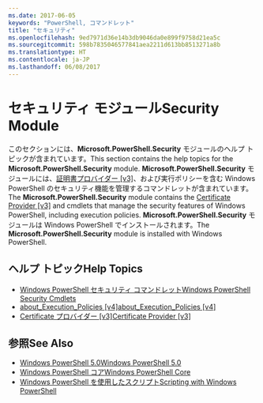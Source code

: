 ```yaml
---
ms.date: 2017-06-05
keywords: "PowerShell, コマンドレット"
title: "セキュリティ"
ms.openlocfilehash: 9ed7971d36e14b3db9046da0e899f9758d21ea5c
ms.sourcegitcommit: 598b7835046577841aea2211d613bb8513271a8b
ms.translationtype: HT
ms.contentlocale: ja-JP
ms.lasthandoff: 06/08/2017
---
```

# <a name="security-module"></a><span data-ttu-id="2460a-103">セキュリティ モジュール</span><span class="sxs-lookup"><span data-stu-id="2460a-103">Security Module</span></span>
<span data-ttu-id="2460a-104">このセクションには、**Microsoft.PowerShell.Security** モジュールのヘルプ トピックが含まれています。</span><span class="sxs-lookup"><span data-stu-id="2460a-104">This section contains the help topics for the **Microsoft.PowerShell.Security** module.</span></span> <span data-ttu-id="2460a-105">**Microsoft.PowerShell.Security** モジュールには、[証明書プロバイダー [v3]](https://technet.microsoft.com/en-us/library/3f743541-d0c6-4670-809a-b16fb01f7c4d)、および実行ポリシーを含む Windows PowerShell のセキュリティ機能を管理するコマンドレットが含まれています。</span><span class="sxs-lookup"><span data-stu-id="2460a-105">The **Microsoft.PowerShell.Security** module contains the [Certificate Provider [v3]](https://technet.microsoft.com/en-us/library/3f743541-d0c6-4670-809a-b16fb01f7c4d) and cmdlets that manage the security features of Windows PowerShell, including execution policies.</span></span> <span data-ttu-id="2460a-106">**Microsoft.PowerShell.Security** モジュールは Windows PowerShell でインストールされます。</span><span class="sxs-lookup"><span data-stu-id="2460a-106">The **Microsoft.PowerShell.Security** module is installed with Windows PowerShell.</span></span>

## <a name="help-topics"></a><span data-ttu-id="2460a-107">ヘルプ トピック</span><span class="sxs-lookup"><span data-stu-id="2460a-107">Help Topics</span></span>
- [<span data-ttu-id="2460a-108">Windows PowerShell セキュリティ コマンドレット</span><span class="sxs-lookup"><span data-stu-id="2460a-108">Windows PowerShell Security Cmdlets</span></span>](http://go.microsoft.com/fwlink/?LinkID=245860)
- [<span data-ttu-id="2460a-109">about_Execution_Policies [v4]</span><span class="sxs-lookup"><span data-stu-id="2460a-109">about_Execution_Policies [v4]</span></span>](https://technet.microsoft.com/en-us/library/347708dc-1515-4d74-978b-8334603472e6)
- [<span data-ttu-id="2460a-110">Certificate プロバイダー [v3]</span><span class="sxs-lookup"><span data-stu-id="2460a-110">Certificate Provider [v3]</span></span>](https://technet.microsoft.com/en-us/library/3f743541-d0c6-4670-809a-b16fb01f7c4d)

## <a name="see-also"></a><span data-ttu-id="2460a-111">参照</span><span class="sxs-lookup"><span data-stu-id="2460a-111">See Also</span></span>
- [<span data-ttu-id="2460a-112">Windows PowerShell 5.0</span><span class="sxs-lookup"><span data-stu-id="2460a-112">Windows PowerShell 5.0</span></span>](../core-powershell/core-modules/Windows-PowerShell-5.0.md)
- [<span data-ttu-id="2460a-113">Windows PowerShell コア</span><span class="sxs-lookup"><span data-stu-id="2460a-113">Windows PowerShell Core</span></span>](https://technet.microsoft.com/en-us/library/4b75f1e4-f327-48f3-92ab-bf5435094d41)
- [<span data-ttu-id="2460a-114">Windows PowerShell を使用したスクリプト</span><span class="sxs-lookup"><span data-stu-id="2460a-114">Scripting with Windows PowerShell</span></span>](../getting-started/fundamental/Scripting-with-Windows-PowerShell.md)

